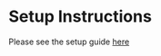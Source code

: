 # Setup Instructions
Please see the setup guide [here](https://github.com/CrowdStrike/Cloud-AWS/blob/master/systems-manager/documentation/AWS-Systems-Manager-Intro.md#option-b---creating-a-package-without-the-installer)
